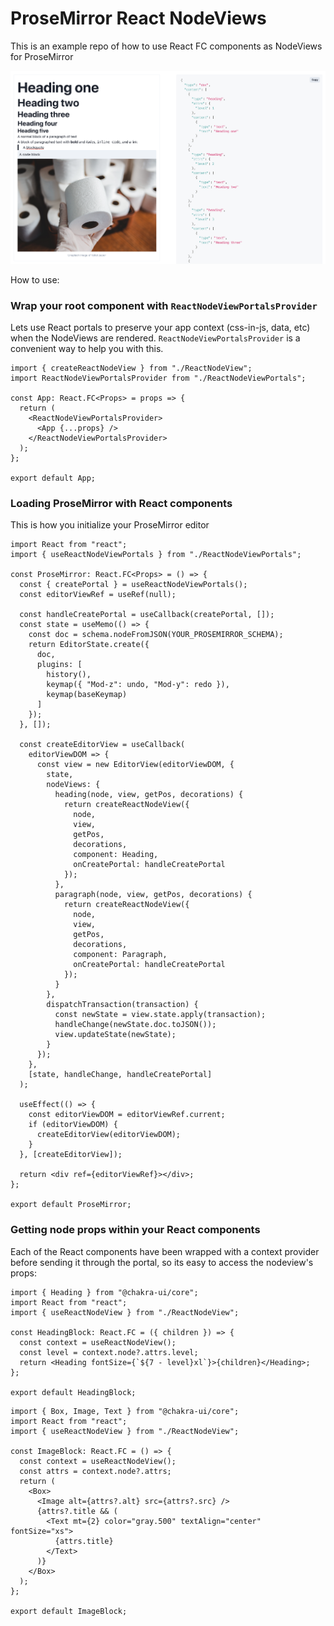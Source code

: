 # ProseMirror React NodeViews

This is an example repo of how to use React FC components as NodeViews for ProseMirror

![Screenshot](./public/Screenshot.png)

How to use:

### Wrap your root component with `ReactNodeViewPortalsProvider`

Lets use React portals to preserve your app context (css-in-js, data, etc) when the NodeViews are rendered. `ReactNodeViewPortalsProvider` is a convenient way to help you with this.

```tsx
import { createReactNodeView } from "./ReactNodeView";
import ReactNodeViewPortalsProvider from "./ReactNodeViewPortals";

const App: React.FC<Props> = props => {
  return (
    <ReactNodeViewPortalsProvider>
      <App {...props} />
    </ReactNodeViewPortalsProvider>
  );
};

export default App;
```

### Loading ProseMirror with React components

This is how you initialize your ProseMirror editor

```tsx
import React from "react";
import { useReactNodeViewPortals } from "./ReactNodeViewPortals";

const ProseMirror: React.FC<Props> = () => {
  const { createPortal } = useReactNodeViewPortals();
  const editorViewRef = useRef(null);

  const handleCreatePortal = useCallback(createPortal, []);
  const state = useMemo(() => {
    const doc = schema.nodeFromJSON(YOUR_PROSEMIRROR_SCHEMA);
    return EditorState.create({
      doc,
      plugins: [
        history(),
        keymap({ "Mod-z": undo, "Mod-y": redo }),
        keymap(baseKeymap)
      ]
    });
  }, []);

  const createEditorView = useCallback(
    editorViewDOM => {
      const view = new EditorView(editorViewDOM, {
        state,
        nodeViews: {
          heading(node, view, getPos, decorations) {
            return createReactNodeView({
              node,
              view,
              getPos,
              decorations,
              component: Heading,
              onCreatePortal: handleCreatePortal
            });
          },
          paragraph(node, view, getPos, decorations) {
            return createReactNodeView({
              node,
              view,
              getPos,
              decorations,
              component: Paragraph,
              onCreatePortal: handleCreatePortal
            });
          }
        },
        dispatchTransaction(transaction) {
          const newState = view.state.apply(transaction);
          handleChange(newState.doc.toJSON());
          view.updateState(newState);
        }
      });
    },
    [state, handleChange, handleCreatePortal]
  );

  useEffect(() => {
    const editorViewDOM = editorViewRef.current;
    if (editorViewDOM) {
      createEditorView(editorViewDOM);
    }
  }, [createEditorView]);

  return <div ref={editorViewRef}></div>;
};

export default ProseMirror;
```

### Getting node props within your React components

Each of the React components have been wrapped with a context provider before sending it through the portal, so its easy to access the nodeview's props:

```tsx
import { Heading } from "@chakra-ui/core";
import React from "react";
import { useReactNodeView } from "./ReactNodeView";

const HeadingBlock: React.FC = ({ children }) => {
  const context = useReactNodeView();
  const level = context.node?.attrs.level;
  return <Heading fontSize={`${7 - level}xl`}>{children}</Heading>;
};

export default HeadingBlock;
```

```tsx
import { Box, Image, Text } from "@chakra-ui/core";
import React from "react";
import { useReactNodeView } from "./ReactNodeView";

const ImageBlock: React.FC = () => {
  const context = useReactNodeView();
  const attrs = context.node?.attrs;
  return (
    <Box>
      <Image alt={attrs?.alt} src={attrs?.src} />
      {attrs?.title && (
        <Text mt={2} color="gray.500" textAlign="center" fontSize="xs">
          {attrs.title}
        </Text>
      )}
    </Box>
  );
};

export default ImageBlock;
```
